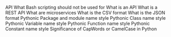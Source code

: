 API What Bash scripting should not be used for What is an API What is a REST API What are microservices What is the CSV format What is the JSON format Pythonic Package and module name style Pythonic Class name style Pythonic Variable name style Pythonic Function name style Pythonic Constant name style Significance of CapWords or CamelCase in Python